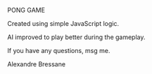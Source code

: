 PONG GAME

Created using simple JavaScript logic.

AI improved to play better during the gameplay.

If you have any questions, msg me.

Alexandre Bressane
